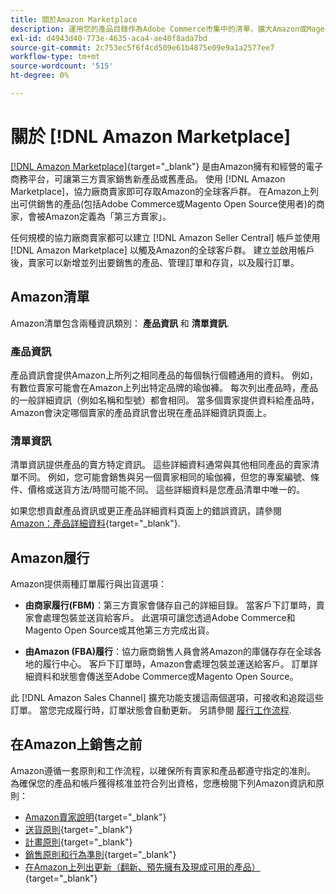 ```yaml
---
title: 關於Amazon Marketplace
description: 運用您的產品目錄作為Adobe Commerce市集中的清單，擴大Amazon或Magento Open Source商店的觸角。
exl-id: d4943d40-773e-4635-aca4-ae40f8ada7bd
source-git-commit: 2c753ec5f6f4cd509e61b4875e09e9a1a2577ee7
workflow-type: tm+mt
source-wordcount: '515'
ht-degree: 0%

---
```


# 關於 [!DNL Amazon Marketplace]

[[!DNL Amazon Marketplace]](https://sell.amazon.com/){target="_blank"} 是由Amazon擁有和經營的電子商務平台，可讓第三方賣家銷售新產品或舊產品。 使用 [!DNL Amazon Marketplace]，協力廠商賣家即可存取Amazon的全球客戶群。 在Amazon上列出可供銷售的產品(包括Adobe Commerce或Magento Open Source使用者)的商家，會被Amazon定義為「第三方賣家」。

任何規模的協力廠商賣家都可以建立 [!DNL Amazon Seller Central] 帳戶並使用 [!DNL Amazon Marketplace] 以觸及Amazon的全球客戶群。 建立並啟用帳戶後，賣家可以新增並列出要銷售的產品、管理訂單和存貨，以及履行訂單。

## Amazon清單

Amazon清單包含兩種資訊類別： **產品資訊** 和 **清單資訊**.

### 產品資訊

產品資訊會提供Amazon上所列之相同產品的每個執行個體通用的資料。 例如，有數位賣家可能會在Amazon上列出特定品牌的瑜伽褲。 每次列出產品時，產品的一般詳細資訊（例如名稱和型號）都會相同。 當多個賣家提供資料給產品時，Amazon會決定哪個賣家的產品資訊會出現在產品詳細資訊頁面上。

### 清單資訊

清單資訊提供產品的賣方特定資訊。 這些詳細資料通常與其他相同產品的賣家清單不同。 例如，您可能會銷售與另一個賣家相同的瑜伽褲，但您的專案編號、條件、價格或送貨方法/時間可能不同。 這些詳細資料是您產品清單中唯一的。

如果您想貢獻產品資訊或更正產品詳細資料頁面上的錯誤資訊，請參閱 [Amazon：產品詳細資料](https://sellercentral.amazon.com/gp/help/external/200335450){target="_blank"}.

## Amazon履行

Amazon提供兩種訂單履行與出貨選項：

- **由商家履行(FBM)**：第三方賣家會儲存自己的詳細目錄。 當客戶下訂單時，賣家會處理包裝並送貨給客戶。 此選項可讓您透過Adobe Commerce和Magento Open Source或其他第三方完成出貨。

- **由Amazon (FBA)履行**：協力廠商銷售人員會將Amazon的庫儲存存在全球各地的履行中心。 客戶下訂單時，Amazon會處理包裝並運送給客戶。 訂單詳細資料和狀態會傳送至Adobe Commerce或Magento Open Source。

此 [!DNL Amazon Sales Channel] 擴充功能支援這兩個選項，可接收和追蹤這些訂單。 當您完成履行時，訂單狀態會自動更新。 另請參閱 [履行工作流程](./fulfillment-workflows.md).

## 在Amazon上銷售之前

Amazon遵循一套原則和工作流程，以確保所有賣家和產品都遵守指定的准則。 為確保您的產品和帳戶獲得核准並符合列出資格，您應檢閱下列Amazon資訊和原則：

- [Amazon賣家說明](https://sellercentral.amazon.com/gp/help/external/help-page.html?itemID=2&amp;language=en_US/){target="_blank"}
- [送貨原則](https://sellercentral.amazon.com/gp/help/external/201901620?language=en-US){target="_blank"}
- [計畫原則](https://sellercentral.amazon.com/gp/help/external/521?language=en-US){target="_blank"}
- [銷售原則和行為準則](https://sellercentral.amazon.com/gp/help/external/1801?language=en-US){target="_blank"}
- [在Amazon上列出更新（翻新、預先擁有及現成可用的產品）](https://sell.amazon.com/programs/renewed){target="_blank"}
